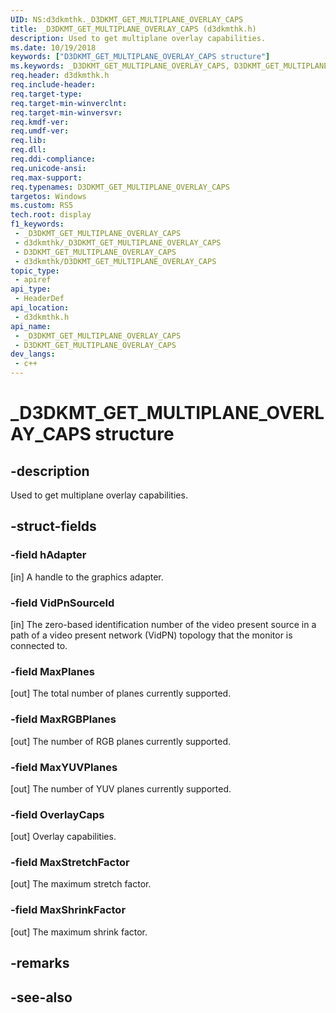 ```yaml
---
UID: NS:d3dkmthk._D3DKMT_GET_MULTIPLANE_OVERLAY_CAPS
title: _D3DKMT_GET_MULTIPLANE_OVERLAY_CAPS (d3dkmthk.h)
description: Used to get multiplane overlay capabilities.
ms.date: 10/19/2018
keywords: ["D3DKMT_GET_MULTIPLANE_OVERLAY_CAPS structure"]
ms.keywords: _D3DKMT_GET_MULTIPLANE_OVERLAY_CAPS, D3DKMT_GET_MULTIPLANE_OVERLAY_CAPS,
req.header: d3dkmthk.h
req.include-header: 
req.target-type: 
req.target-min-winverclnt: 
req.target-min-winversvr: 
req.kmdf-ver: 
req.umdf-ver: 
req.lib: 
req.dll: 
req.ddi-compliance: 
req.unicode-ansi: 
req.max-support: 
req.typenames: D3DKMT_GET_MULTIPLANE_OVERLAY_CAPS
targetos: Windows
ms.custom: RS5
tech.root: display
f1_keywords:
 - _D3DKMT_GET_MULTIPLANE_OVERLAY_CAPS
 - d3dkmthk/_D3DKMT_GET_MULTIPLANE_OVERLAY_CAPS
 - D3DKMT_GET_MULTIPLANE_OVERLAY_CAPS
 - d3dkmthk/D3DKMT_GET_MULTIPLANE_OVERLAY_CAPS
topic_type:
 - apiref
api_type:
 - HeaderDef
api_location:
 - d3dkmthk.h
api_name:
 - _D3DKMT_GET_MULTIPLANE_OVERLAY_CAPS
 - D3DKMT_GET_MULTIPLANE_OVERLAY_CAPS
dev_langs:
 - c++
---
```


# _D3DKMT_GET_MULTIPLANE_OVERLAY_CAPS structure


## -description

Used to get multiplane overlay capabilities.

## -struct-fields

### -field hAdapter

[in] A handle to the graphics adapter.

### -field VidPnSourceId

[in] The zero-based identification number of the video present source in a path of a video present network (VidPN) topology that the monitor is connected to.

### -field MaxPlanes

[out] The total number of planes currently supported.

### -field MaxRGBPlanes

[out] The number of RGB planes currently supported.

### -field MaxYUVPlanes

[out] The number of YUV planes currently supported.

### -field OverlayCaps

[out] Overlay capabilities.

### -field MaxStretchFactor

[out] The maximum stretch factor.

### -field MaxShrinkFactor

 
[out] The maximum shrink factor.

## -remarks

## -see-also

